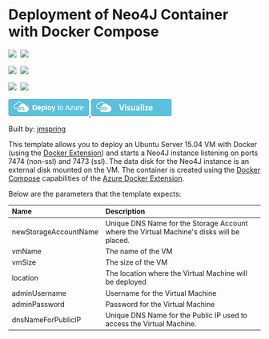 # Deployment of Neo4J Container with Docker Compose

<IMG SRC="https://azurequickstartsservice.blob.core.windows.net/badges/docker-neo4j/PublicLastTestDate.svg" />&nbsp;
<IMG SRC="https://azurequickstartsservice.blob.core.windows.net/badges/docker-neo4j/PublicDeployment.svg" />&nbsp;

<IMG SRC="https://azurequickstartsservice.blob.core.windows.net/badges/docker-neo4j/FairfaxLastTestDate.svg" />&nbsp;
<IMG SRC="https://azurequickstartsservice.blob.core.windows.net/badges/docker-neo4j/FairfaxDeployment.svg" />&nbsp;

<IMG SRC="https://azurequickstartsservice.blob.core.windows.net/badges/docker-neo4j/BestPracticeResult.svg" />&nbsp;
<IMG SRC="https://azurequickstartsservice.blob.core.windows.net/badges/docker-neo4j/CredScanResult.svg" />&nbsp;

<a href="https://portal.azure.com/#create/Microsoft.Template/uri/https%3A%2F%2Fraw.githubusercontent.com%2Fazure%2Fazure-quickstart-templates%2Fmaster%2Fdocker-neo4j%2Fazuredeploy.json" target="_blank">
    <img src="https://raw.githubusercontent.com/Azure/azure-quickstart-templates/master/1-CONTRIBUTION-GUIDE/images/deploytoazure.png"/>
</a>
<a href="http://armviz.io/#/?load=https%3A%2F%2Fraw.githubusercontent.com%2FAzure%2Fazure-quickstart-templates%2Fmaster%2Fdocker-neo4j%2Fazuredeploy.json" target="_blank">
    <img src="https://raw.githubusercontent.com/Azure/azure-quickstart-templates/master/1-CONTRIBUTION-GUIDE/images/visualizebutton.png"/>
</a>

Built by: [jmspring](https://github.com/jmspring)

This template allows you to deploy an Ubuntu Server 15.04 VM with Docker (using the [Docker Extension][ext])
and starts a Neo4J instance listening on ports 7474 (non-ssl) and 7473 (ssl).  The data disk
for the Neo4J instance is an external disk mounted on the VM.  The container is created 
using the [Docker Compose][compose] capabilities of the [Azure Docker Extension][ext].

Below are the parameters that the template expects:

| Name   | Description    |
|:--- |:---|
| newStorageAccountName  | Unique DNS Name for the Storage Account where the Virtual Machine's disks will be placed. |
| vmName | The name of the VM |
| vmSize | The size of the VM |
| location | The location where the Virtual Machine will be deployed  |
| adminUsername  | Username for the Virtual Machine  |
| adminPassword  | Password for the Virtual Machine  |
| dnsNameForPublicIP  | Unique DNS Name for the Public IP used to access the Virtual Machine. |

[ext]: https://github.com/Azure/azure-docker-extension
[compose]: https://docs.docker.com/compose

